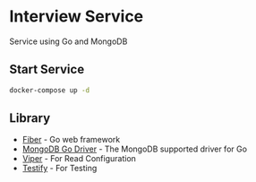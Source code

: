 # Interview Service

Service using Go and MongoDB

## Start Service
```bash
docker-compose up -d
```

## Library
* [Fiber](https://github.com/gofiber/fiber) - Go web framework
* [MongoDB Go Driver](https://github.com/mongodb/mongo-go-driver) - The MongoDB supported driver for Go
* [Viper](https://github.com/spf13/viper) - For Read Configuration
* [Testify](https://github.com/stretchr/testify) - For Testing

